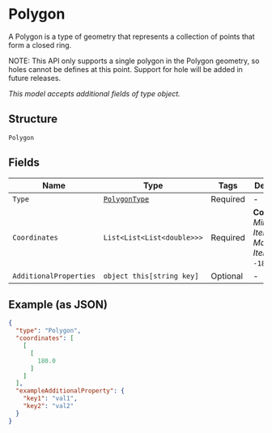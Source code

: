 
# Polygon

A Polygon is a type of geometry that represents a collection of points that form a closed ring.

NOTE: This API only supports a single polygon in the Polygon geometry, so holes cannot be defines at this point. Support for hole will be added in future releases.

*This model accepts additional fields of type object.*

## Structure

`Polygon`

## Fields

| Name | Type | Tags | Description |
|  --- | --- | --- | --- |
| `Type` | [`PolygonType`](../../doc/models/polygon-type.md) | Required | - |
| `Coordinates` | `List<List<List<double>>>` | Required | **Constraints**: *Minimum Items*: `1`, *Maximum Items*: `1`, `>= -180`, `<= 180` |
| `AdditionalProperties` | `object this[string key]` | Optional | - |

## Example (as JSON)

```json
{
  "type": "Polygon",
  "coordinates": [
    [
      [
        180.0
      ]
    ]
  ],
  "exampleAdditionalProperty": {
    "key1": "val1",
    "key2": "val2"
  }
}
```

